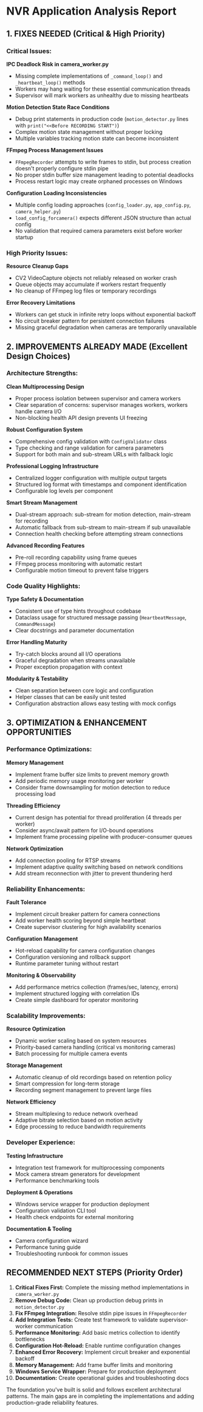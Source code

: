 # NVR Application Analysis Report

## 1. FIXES NEEDED (Critical & High Priority)

### **Critical Issues:**

**IPC Deadlock Risk in camera_worker.py**
- Missing complete implementations of `_command_loop()` and `_heartbeat_loop()` methods
- Workers may hang waiting for these essential communication threads
- Supervisor will mark workers as unhealthy due to missing heartbeats

**Motion Detection State Race Conditions**
- Debug print statements in production code (`motion_detector.py` lines with `print("<<Before RECORDING START")`)
- Complex motion state management without proper locking
- Multiple variables tracking motion state can become inconsistent

**FFmpeg Process Management Issues**
- `FFmpegRecorder` attempts to write frames to stdin, but process creation doesn't properly configure stdin pipe
- No proper stdin buffer size management leading to potential deadlocks
- Process restart logic may create orphaned processes on Windows

**Configuration Loading Inconsistencies**
- Multiple config loading approaches (`config_loader.py`, `app_config.py`, `camera_helper.py`)
- `load_config_forcamera()` expects different JSON structure than actual config
- No validation that required camera parameters exist before worker startup

### **High Priority Issues:**

**Resource Cleanup Gaps**
- CV2 VideoCapture objects not reliably released on worker crash
- Queue objects may accumulate if workers restart frequently
- No cleanup of FFmpeg log files or temporary recordings

**Error Recovery Limitations**
- Workers can get stuck in infinite retry loops without exponential backoff
- No circuit breaker pattern for persistent connection failures
- Missing graceful degradation when cameras are temporarily unavailable

## 2. IMPROVEMENTS ALREADY MADE (Excellent Design Choices)

### **Architecture Strengths:**

**Clean Multiprocessing Design**
- Proper process isolation between supervisor and camera workers
- Clear separation of concerns: supervisor manages workers, workers handle camera I/O
- Non-blocking health API design prevents UI freezing

**Robust Configuration System**
- Comprehensive config validation with `ConfigValidator` class
- Type checking and range validation for camera parameters
- Support for both main and sub-stream URLs with fallback logic

**Professional Logging Infrastructure**
- Centralized logger configuration with multiple output targets
- Structured log format with timestamps and component identification
- Configurable log levels per component

**Smart Stream Management**
- Dual-stream approach: sub-stream for motion detection, main-stream for recording
- Automatic fallback from sub-stream to main-stream if sub unavailable
- Connection health checking before attempting stream connections

**Advanced Recording Features**
- Pre-roll recording capability using frame queues
- FFmpeg process monitoring with automatic restart
- Configurable motion timeout to prevent false triggers

### **Code Quality Highlights:**

**Type Safety & Documentation**
- Consistent use of type hints throughout codebase
- Dataclass usage for structured message passing (`HeartbeatMessage`, `CommandMessage`)
- Clear docstrings and parameter documentation

**Error Handling Maturity**
- Try-catch blocks around all I/O operations
- Graceful degradation when streams unavailable
- Proper exception propagation with context

**Modularity & Testability**
- Clean separation between core logic and configuration
- Helper classes that can be easily unit tested
- Configuration abstraction allows easy testing with mock configs

## 3. OPTIMIZATION & ENHANCEMENT OPPORTUNITIES

### **Performance Optimizations:**

**Memory Management**
- Implement frame buffer size limits to prevent memory growth
- Add periodic memory usage monitoring per worker
- Consider frame downsampling for motion detection to reduce processing load

**Threading Efficiency**
- Current design has potential for thread proliferation (4 threads per worker)
- Consider async/await pattern for I/O-bound operations
- Implement frame processing pipeline with producer-consumer queues

**Network Optimization**
- Add connection pooling for RTSP streams
- Implement adaptive quality switching based on network conditions
- Add stream reconnection with jitter to prevent thundering herd

### **Reliability Enhancements:**

**Fault Tolerance**
- Implement circuit breaker pattern for camera connections
- Add worker health scoring beyond simple heartbeat
- Create supervisor clustering for high availability scenarios

**Configuration Management**
- Hot-reload capability for camera configuration changes
- Configuration versioning and rollback support
- Runtime parameter tuning without restart

**Monitoring & Observability**
- Add performance metrics collection (frames/sec, latency, errors)
- Implement structured logging with correlation IDs
- Create simple dashboard for operator monitoring

### **Scalability Improvements:**

**Resource Optimization**
- Dynamic worker scaling based on system resources
- Priority-based camera handling (critical vs monitoring cameras)
- Batch processing for multiple camera events

**Storage Management**
- Automatic cleanup of old recordings based on retention policy
- Smart compression for long-term storage
- Recording segment management to prevent large files

**Network Efficiency**
- Stream multiplexing to reduce network overhead
- Adaptive bitrate selection based on motion activity
- Edge processing to reduce bandwidth requirements

### **Developer Experience:**

**Testing Infrastructure**
- Integration test framework for multiprocessing components
- Mock camera stream generators for development
- Performance benchmarking tools

**Deployment & Operations**
- Windows service wrapper for production deployment
- Configuration validation CLI tool
- Health check endpoints for external monitoring

**Documentation & Tooling**
- Camera configuration wizard
- Performance tuning guide
- Troubleshooting runbook for common issues

## RECOMMENDED NEXT STEPS (Priority Order)

1. **Critical Fixes First:** Complete the missing method implementations in `camera_worker.py`
2. **Remove Debug Code:** Clean up production debug prints in `motion_detector.py`
3. **Fix FFmpeg Integration:** Resolve stdin pipe issues in `FFmpegRecorder`
4. **Add Integration Tests:** Create test framework to validate supervisor-worker communication
5. **Performance Monitoring:** Add basic metrics collection to identify bottlenecks
6. **Configuration Hot-Reload:** Enable runtime configuration changes
7. **Enhanced Error Recovery:** Implement circuit breaker and exponential backoff
8. **Memory Management:** Add frame buffer limits and monitoring
9. **Windows Service Wrapper:** Prepare for production deployment
10. **Documentation:** Create operational guides and troubleshooting docs

The foundation you've built is solid and follows excellent architectural patterns. The main gaps are in completing the implementations and adding production-grade reliability features.